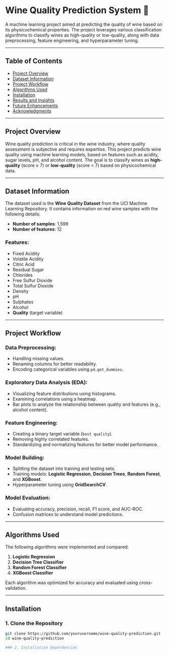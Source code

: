 # Wine Quality Prediction System 🍷

A machine learning project aimed at predicting the quality of wine based on its physicochemical properties. The project leverages various classification algorithms to classify wines as high-quality or low-quality, along with data preprocessing, feature engineering, and hyperparameter tuning.

---

## Table of Contents

- [Project Overview](#project-overview)
- [Dataset Information](#dataset-information)
- [Project Workflow](#project-workflow)
- [Algorithms Used](#algorithms-used)
- [Installation](#installation)
- [Results and Insights](#results-and-insights)
- [Future Enhancements](#future-enhancements)
- [Acknowledgments](#acknowledgments)

---

## Project Overview

Wine quality prediction is critical in the wine industry, where quality assessment is subjective and requires expertise. This project predicts wine quality using machine learning models, based on features such as acidity, sugar levels, pH, and alcohol content. The goal is to classify wines as **high-quality** (score ≥ 7) or **low-quality** (score < 7) based on physicochemical data.

---

## Dataset Information

The dataset used is the **Wine Quality Dataset** from the UCI Machine Learning Repository. It contains information on red wine samples with the following details:

- **Number of samples**: 1,599
- **Number of features**: 12

### Features:
- Fixed Acidity
- Volatile Acidity
- Citric Acid
- Residual Sugar
- Chlorides
- Free Sulfur Dioxide
- Total Sulfur Dioxide
- Density
- pH
- Sulphates
- Alcohol
- **Quality** (target variable)

---

## Project Workflow

### Data Preprocessing:
- Handling missing values.
- Renaming columns for better readability.
- Encoding categorical variables using `pd.get_dummies`.

### Exploratory Data Analysis (EDA):
- Visualizing feature distributions using histograms.
- Examining correlations using a heatmap.
- Bar plots to analyze the relationship between quality and features (e.g., alcohol content).

### Feature Engineering:
- Creating a binary target variable (`best quality`).
- Removing highly correlated features.
- Standardizing and normalizing features for better model performance.

### Model Building:
- Splitting the dataset into training and testing sets.
- Training models: **Logistic Regression**, **Decision Trees**, **Random Forest**, and **XGBoost**.
- Hyperparameter tuning using **GridSearchCV**.

### Model Evaluation:
- Evaluating accuracy, precision, recall, F1 score, and AUC-ROC.
- Confusion matrices to understand model predictions.

---

## Algorithms Used

The following algorithms were implemented and compared:

1. **Logistic Regression**
2. **Decision Tree Classifier**
3. **Random Forest Classifier**
4. **XGBoost Classifier**

Each algorithm was optimized for accuracy and evaluated using cross-validation.

---

## Installation

### 1. Clone the Repository

```bash
git clone https://github.com/yourusername/wine-quality-prediction.git
cd wine-quality-prediction

### 2. Installation Dependencies
